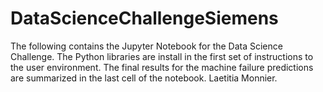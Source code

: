 # DataScienceChallengeSiemens
The following contains the Jupyter Notebook for the Data Science Challenge.
The Python libraries are install in the first set of instructions to the user environment.
The final results for the machine failure predictions are summarized in the last cell of the notebook.
Laetitia Monnier.
